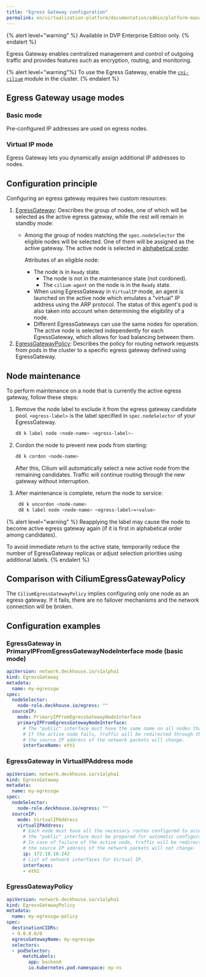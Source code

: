 ```yaml
---
title: "Egress Gateway configuration"
permalink: en/virtualization-platform/documentation/admin/platform-management/network/egress/gateway.html
---
```


{% alert level="warning" %}
Available in DVP Enterprise Edition only.
{% endalert %}

Egress Gateway enables centralized management and control of outgoing traffic
and provides features such as encryption, routing, and monitoring.

{% alert level="warning"%}
To use the Egress Gateway, enable the [`cni-cilium`](/products/kubernetes-platform/documentation/v1/modules/cni-cilium/configuration.html) module in the cluster.
{% endalert %}

## Egress Gateway usage modes

### Basic mode

Pre-configured IP addresses are used on egress nodes.

<div data-presentation="/presentations/cni-cilium/egressgateway_base_en.pdf"></div>
<!--- Source: https://docs.google.com/presentation/d/1Gp8b82WQQnYr6te_zBROKnKmBicdhtX4SXNXDh3lB6Q/ --->

### Virtual IP mode

Egress Gateway lets you dynamically assign additional IP addresses to nodes.

<div data-presentation="/presentations/cni-cilium/egressgateway_virtualip_en.pdf"></div>
<!--- Source: https://docs.google.com/presentation/d/1jdn39uDFSraQIXVdrREBsRv-Lp4kPidhx4C-gvv1DVk/ --->

## Configuration principle

Configuring an egress gateway requires two custom resources:

1. [EgressGateway](/products/kubernetes-platform/documentation/v1/modules/cni-cilium/cr.html#egressgateway): Describes the group of nodes,
   one of which will be selected as the active egress gateway, while the rest will remain in standby mode:
   - Among the group of nodes matching the `spec.nodeSelector` the eligible nodes will be selected.
     One of them will be assigned as the active gateway.
     The active node is selected in [alphabetical order](https://docs.cilium.io/en/latest/network/egress-gateway/egress-gateway/index.html#selecting-and-configuring-the-gateway-node).

     Attributes of an eligible node:
     - The node is in `Ready` state.
       - The node is not in the maintenance state (not cordoned).
       - The `cilium-agent` on the node is in the `Ready` state.
     - When using EgressGateway in `VirtualIP` mode, an agent is launched on the active node
       which emulates a "virtual" IP address using the ARP protocol.
       The status of this agent's pod is also taken into account when determining the eligibility of a node.
     - Different EgressGateways can use the same nodes for operation.
       The active node is selected independently for each EgressGateway, which allows for load balancing between them.
1. [EgressGatewayPolicy](/products/kubernetes-platform/documentation/v1/modules/cni-cilium/cr.html#egressgatewaypolicy): Describes the policy for routing network requests
   from pods in the cluster to a specific egress gateway defined using EgressGateway.

## Node maintenance

To perform maintenance on a node that is currently the active egress gateway, follow these steps:

1. Remove the node label to exclude it from the egress gateway candidate pool.
   `<egress-label>` is the label specified in `spec.nodeSelector` of your EgressGateway.

   ```bash
   d8 k label node <node-name> <egress-label>-
   ```

1. Cordon the node to prevent new pods from starting:

   ```bash
   d8 k cordon <node-name>
   ```

   After this, Cilium will automatically select a new active node from the remaining candidates.
   Traffic will continue routing through the new gateway without interruption.

1. After maintenance is complete, return the node to service:

   ```bash
    d8 k uncordon <node-name>
    d8 k label node <node-name> <egress-label>=<value>
   ```

{% alert level="warning" %}
Reapplying the label may cause the node to become active egress gateway again
(if it is first in alphabetical order among candidates).

To avoid immediate return to the active state, temporarily reduce the number of EgressGateway replicas
or adjust selection priorities using additional labels.
{% endalert %}

## Comparison with CiliumEgressGatewayPolicy

The `CiliumEgressGatewayPolicy` implies configuring only one node as an egress gateway.
If it fails, there are no failover mechanisms and the network connection will be broken.

## Configuration examples

### EgressGateway in PrimaryIPFromEgressGatewayNodeInterface mode (basic mode)

```yaml
apiVersion: network.deckhouse.io/v1alpha1
kind: EgressGateway
metadata:
  name: my-egressgw
spec:
  nodeSelector:
    node-role.deckhouse.io/egress: ""
  sourceIP:
    mode: PrimaryIPFromEgressGatewayNodeInterface
    primaryIPFromEgressGatewayNodeInterface:
      # The "public" interface must have the same name on all nodes that matching the nodeSelector.
      # If the active node fails, traffic will be redirected through the backup node and
      # the source IP address of the network packets will change.
      interfaceName: eth1 
```

### EgressGateway in VirtualIPAddress mode

```yaml
apiVersion: network.deckhouse.io/v1alpha1
kind: EgressGateway
metadata:
  name: my-egressgw
spec:
  nodeSelector:
    node-role.deckhouse.io/egress: ""
  sourceIP:
    mode: VirtualIPAddress
    virtualIPAddress:
      # Each node must have all the necessary routes configured to access all external public services,
      # the "public" interface must be prepared for automatic configuration of the "virtual" IP as a secondary IP address.
      # In case of failure of the active node, traffic will be redirected through the backup node and
      # the source IP address of the network packets will not change.
      ip: 172.18.18.242
      # List of network interfaces for Virtual IP.
      interfaces:
      - eth1
```

### EgressGatewayPolicy

```yaml
apiVersion: network.deckhouse.io/v1alpha1
kind: EgressGatewayPolicy
metadata:
  name: my-egressgw-policy
spec:
  destinationCIDRs:
  - 0.0.0.0/0
  egressGatewayName: my-egressgw
  selectors:
  - podSelector:
      matchLabels:
        app: backend
        io.kubernetes.pod.namespace: my-ns
```
